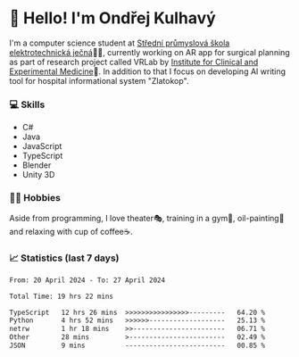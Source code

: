 # 👋 Hello! I'm Ondřej Kulhavý

I'm a computer science student at [Střední průmyslová škola elektrotechnická ječná](https://www.spsejecna.cz/)👨‍🎓, currently working on AR app for surgical planning as part of research project called VRLab by [Institute for Clinical and Experimental Medicine](https://www.ikem.cz/en/)🏥.
In addition to that I focus on developing AI writing tool for hospital informational system "Zlatokop".

### 💻 Skills
- C#
- Java
- JavaScript
- TypeScript
- Blender
- Unity 3D

### 🏋️‍♂️ Hobbies

Aside from programming, I love theater🎭, training in a gym💪, oil-painting🎨 and relaxing with cup of coffee☕.
### 📈 Statistics (last 7 days)
<!--START_SECTION:waka-->

```txt
From: 20 April 2024 - To: 27 April 2024

Total Time: 19 hrs 22 mins

TypeScript   12 hrs 26 mins  >>>>>>>>>>>>>>>>---------   64.20 %
Python       4 hrs 52 mins   >>>>>>-------------------   25.13 %
netrw        1 hr 18 mins    >>-----------------------   06.71 %
Other        28 mins         >------------------------   02.49 %
JSON         9 mins          -------------------------   00.85 %
```

<!--END_SECTION:waka-->



